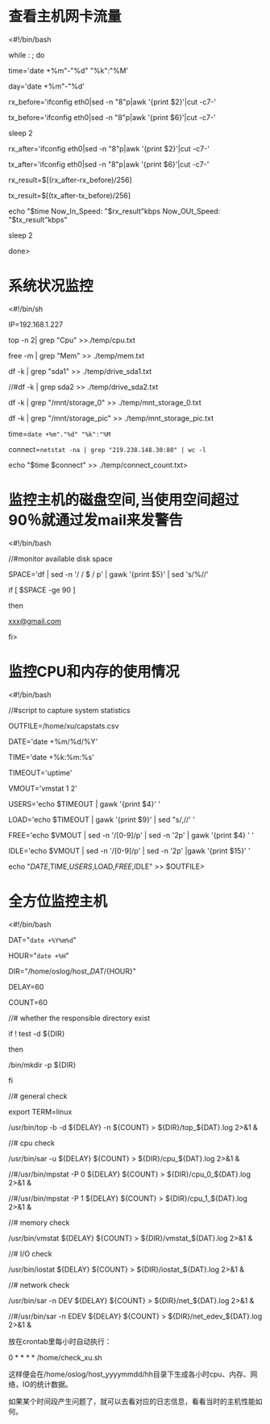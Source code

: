 
# 查看主机网卡流量

<#!/bin/bash

while : ; do

time='date +%m"-"%d" "%k":"%M'

day='date +%m"-"%d'

rx_before='ifconfig eth0|sed -n "8"p|awk '{print $2}'|cut -c7-'

tx_before='ifconfig eth0|sed -n "8"p|awk '{print $6}'|cut -c7-'

sleep 2

rx_after='ifconfig eth0|sed -n "8"p|awk '{print $2}'|cut -c7-'

tx_after='ifconfig eth0|sed -n "8"p|awk '{print $6}'|cut -c7-'

rx_result=$[(rx_after-rx_before)/256]

tx_result=$[(tx_after-tx_before)/256]

echo "$time Now_In_Speed: "$rx_result"kbps Now_OUt_Speed: "$tx_result"kbps"

sleep 2

done>

# 系统状况监控

<#!/bin/sh

IP=192.168.1.227

top -n 2| grep "Cpu" >>./temp/cpu.txt

free -m | grep "Mem" >> ./temp/mem.txt

df -k | grep "sda1" >> ./temp/drive_sda1.txt

//#df -k | grep sda2 >> ./temp/drive_sda2.txt

df -k | grep "/mnt/storage_0" >> ./temp/mnt_storage_0.txt

df -k | grep "/mnt/storage_pic" >> ./temp/mnt_storage_pic.txt

time=`date +%m"."%d" "%k":"%M`

connect=`netstat -na | grep "219.238.148.30:80" | wc -l`

echo "$time $connect" >> ./temp/connect_count.txt>

# 监控主机的磁盘空间,当使用空间超过90％就通过发mail来发警告

<#!/bin/bash

//#monitor available disk space

SPACE='df | sed -n '/ / $ / p' | gawk '{print $5}' | sed 's/%//'

if [ $SPACE -ge 90 ]

then

xxx@gmail.com

fi>

# 监控CPU和内存的使用情况

<#!/bin/bash

//#script to capture system statistics

OUTFILE=/home/xu/capstats.csv

DATE='date +%m/%d/%Y'

TIME='date +%k:%m:%s'

TIMEOUT='uptime'

VMOUT='vmstat 1 2'

USERS='echo $TIMEOUT | gawk '{print $4}' '

LOAD='echo $TIMEOUT | gawk '{print $9}' | sed "s/,//' '

FREE='echo $VMOUT | sed -n '/[0-9]/p' | sed -n '2p' | gawk '{print $4} ' '

IDLE='echo $VMOUT | sed -n '/[0-9]/p' | sed -n '2p' |gawk '{print $15}' '

echo "$DATE,$TIME,$USERS,$LOAD,$FREE,$IDLE" >> $OUTFILE>

# 全方位监控主机

<#!/bin/bash

DAT="`date +%Y%m%d`"

HOUR="`date +%H`"

DIR="/home/oslog/host_${DAT}/${HOUR}"

DELAY=60

COUNT=60

//# whether the responsible directory exist

if ! test -d ${DIR}

then

/bin/mkdir -p ${DIR}

fi

//# general check

export TERM=linux

/usr/bin/top -b -d ${DELAY} -n ${COUNT} > ${DIR}/top_${DAT}.log 2>&1 &

//# cpu check

/usr/bin/sar -u ${DELAY} ${COUNT} > ${DIR}/cpu_${DAT}.log 2>&1 &

//#/usr/bin/mpstat -P 0 ${DELAY} ${COUNT} > ${DIR}/cpu_0_${DAT}.log 2>&1 &

//#/usr/bin/mpstat -P 1 ${DELAY} ${COUNT} > ${DIR}/cpu_1_${DAT}.log 2>&1 &

//# memory check

/usr/bin/vmstat ${DELAY} ${COUNT} > ${DIR}/vmstat_${DAT}.log 2>&1 &

//# I/O check

/usr/bin/iostat ${DELAY} ${COUNT} > ${DIR}/iostat_${DAT}.log 2>&1 &

//# network check

/usr/bin/sar -n DEV ${DELAY} ${COUNT} > ${DIR}/net_${DAT}.log 2>&1 &

//#/usr/bin/sar -n EDEV ${DELAY} ${COUNT} > ${DIR}/net_edev_${DAT}.log 2>&1 &

放在crontab里每小时自动执行：

0 * * * * /home/check_xu.sh

这样便会在/home/oslog/host_yyyymmdd/hh目录下生成各小时cpu、内存、网络，IO的统计数据。

如果某个时间段产生问题了，就可以去看对应的日志信息，看看当时的主机性能如何。
